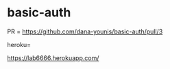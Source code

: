 # basic-auth


PR =
https://github.com/dana-younis/basic-auth/pull/3


heroku=

https://lab6666.herokuapp.com/